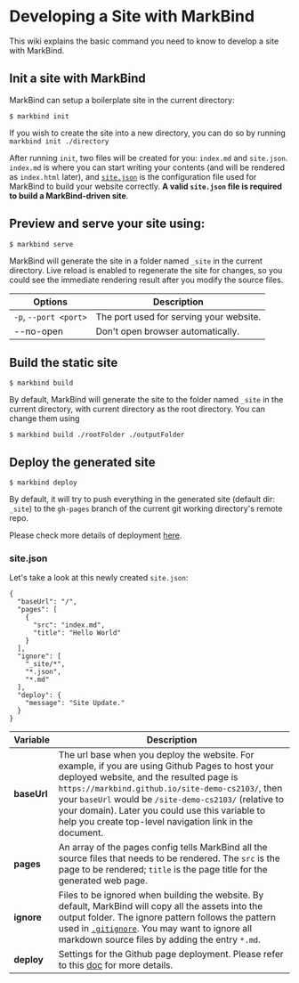 <link rel="stylesheet" href="{{baseUrl}}/css/main.css">

<include src="../common/header.md" />

<div class="website-content">

# Developing a Site with MarkBind

This wiki explains the basic command you need to know to develop a site with MarkBind.

## Init a site with MarkBind
MarkBind can setup a boilerplate site in the current directory:
```
$ markbind init
```

If you wish to create the site into a new directory, you can do so by running `markbind init ./directory`

After running `init`, two files will be created for you: `index.md` and `site.json`. `index.md` is where you can start writing your contents (and will be rendered as `index.html` later), and [`site.json`](#sitejson) is the configuration file used for MarkBind to build your website correctly. **A valid `site.json` file is required to build a MarkBind-driven site**.

## Preview and serve your site using:
```
$ markbind serve
```

MarkBind will generate the site in a folder named `_site` in the current directory. Live reload is enabled to regenerate the site for changes, so you could see the immediate rendering result after you modify the source files.

| Options | Description |
|----------|--------------------------------------------------------------------------------------------------------------------------------------------------------------------------------------------------------------------------------------|
| `-p`, `--port <port>` | The port used for serving your website. |
| --no-open | Don't open browser automatically. |


## Build the static site
```
$ markbind build
```

By default, MarkBind will generate the site to the folder named `_site` in the current directory, with current directory as the root directory. You can change them using
```
$ markbind build ./rootFolder ./outputFolder
```

## Deploy the generated site
```
$ markbind deploy
```

By default, it will try to push everything in the generated site (default dir: `_site`) to the `gh-pages` branch of the current git working directory's remote repo.

Please check more details of deployment [here](ghpagesDeployment.html).

### site.json
Let's take a look at this newly created `site.json`:
```
{
  "baseUrl": "/",
  "pages": [
    {
      "src": "index.md",
      "title": "Hello World"
    }
  ],
  "ignore": [
    "_site/*",
    "*.json",
    "*.md"
  ],
  "deploy": {
    "message": "Site Update."
  }
}

```

| Variable | Description |
|----------|--------------------------------------------------------------------------------------------------------------------------------------------------------------------------------------------------------------------------------------|
| **baseUrl** | The url base when you deploy the website. For example, if you are using Github Pages to host your deployed website, and the resulted page is `https://markbind.github.io/site-demo-cs2103/`, then your `baseUrl` would be `/site-demo-cs2103/` (relative to your domain). Later you could use this variable to help you create top-level navigation link in the document. |
| **pages** | An array of the pages config tells MarkBind all the source files that needs to be rendered. The `src` is the page to be rendered; `title` is the page title for the generated web page. |
| **ignore** | Files to be ignored when building the website. By default, MarkBind will copy all the assets into the output folder. The ignore pattern follows the pattern used in [`.gitignore`](https://git-scm.com/docs/gitignore#_pattern_format). You may want to ignore all markdown source files by adding the entry `*.md`. |
| **deploy** | Settings for the Github page deployment. Please refer to this [doc](ghpagesDeployment.html) for more details. |

<include src="../common/userGuideSections.md" />

</div>
